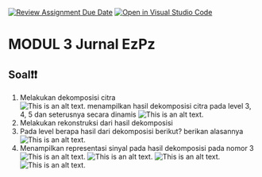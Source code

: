 [![Review Assignment Due Date](https://classroom.github.com/assets/deadline-readme-button-24ddc0f5d75046c5622901739e7c5dd533143b0c8e959d652212380cedb1ea36.svg)](https://classroom.github.com/a/VmGaY79i)
[![Open in Visual Studio Code](https://classroom.github.com/assets/open-in-vscode-718a45dd9cf7e7f842a935f5ebbe5719a5e09af4491e668f4dbf3b35d5cca122.svg)](https://classroom.github.com/online_ide?assignment_repo_id=14965149&assignment_repo_type=AssignmentRepo)
# MODUL 3 Jurnal EzPz

## Soal❗❗

1. Melakukan dekomposisi citra   
   ![This is an alt text.](Assets/_dekomposisi.png)
   menampilkan hasil dekomposisi citra pada level 3, 4, 5 dan seterusnya secara dinamis
   ![This is an alt text.](Assets/__dekomposisi.png) 
2. Melakukan rekonstruksi dari hasil dekomposisi  
3. Pada level berapa hasil dari dekomposisi berikut? berikan alasannya  
   ![This is an alt text.](Assets/___dekomposisi.png)
4. Menampilkan representasi sinyal pada hasil dekomposisi pada nomor 3  
   ![This is an alt text.](Assets/Approximation.png)
   ![This is an alt text.](Assets/Horizontal.png)
   ![This is an alt text.](Assets/Vertical.png)
   ![This is an alt text.](Assets/Diagonal.png)

